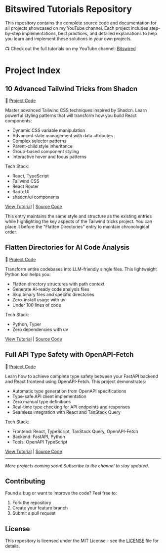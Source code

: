# Bitswired Tutorials Repository

This repository contains the complete source code and documentation for all
projects showcased on my YouTube channel. Each project includes step-by-step
implementations, best practices, and detailed explanations to help you learn and
implement these solutions in your own projects.

📺 Check out the full tutorials on my YouTube channel:
[Bitswired](https://youtube.com/@bitswired)

# Project Index

## 10 Advanced Tailwind Tricks from Shadcn

🔗 [Project Code](projects/10-tailwind-tricks-from-shadcn/README.md) 

Master advanced Tailwind CSS techniques inspired by Shadcn. Learn powerful styling patterns that will transform how you build React components:

- Dynamic CSS variable manipulation
- Advanced state management with data attributes
- Complex selector patterns
- Parent-child style inheritance
- Group-based component styling
- Interactive hover and focus patterns

Tech Stack:

- React, TypeScript
- Tailwind CSS
- React Router
- Radix UI
- shadcn/ui components

[View Tutorial](https://youtu.be/9z2Ifq-OPEI) |
[Source Code](projects/10-tailwind-tricks-from-shadcn/README.md)

This entry maintains the same style and structure as the existing entries while
highlighting the key aspects of the Tailwind tricks project. You can place it
before the "Flatten Directories" entry to maintain chronological order.

## Flatten Directories for AI Code Analysis

🔗 [Project Code](projects/flatten-dir-for-ai/README.md)

Transform entire codebases into LLM-friendly single files. This lightweight
Python tool helps you:

- Flatten directory structures with path context
- Generate AI-ready code analysis files
- Skip binary files and specific directories
- Zero-install usage with uv
- Under 100 lines of code

Tech Stack:

- Python, Typer
- Zero dependencies with uv

[View Tutorial](https://youtu.be/Q9-DpH0D4vg) |
[Source Code](projects/flatten-dir-for-ai/README.md)

## Full API Type Safety with OpenAPI-Fetch

🔗 [Project Code](projects/full-api-type-safety/README.md)

Learn how to achieve complete type safety between your FastAPI backend and React
frontend using OpenAPI-Fetch. This project demonstrates:

- Automatic type generation from OpenAPI specifications
- Type-safe API client implementation
- Zero manual type definitions
- Real-time type checking for API endpoints and responses
- Seamless integration with React and TanStack Query

Tech Stack:

- Frontend: React, TypeScript, TanStack Query, OpenAPI-Fetch
- Backend: FastAPI, Python
- Tools: OpenAPI TypeScript

[View Tutorial](https://youtu.be/qgyCB39hlRM) |
[Source Code](projects/full-api-type-safety/README.md)

---

_More projects coming soon! Subscribe to the channel to stay updated._

## Contributing

Found a bug or want to improve the code? Feel free to:

1. Fork the repository
2. Create your feature branch
3. Submit a pull request

## License

This repository is licensed under the MIT License - see the [LICENSE](LICENSE)
file for details.
